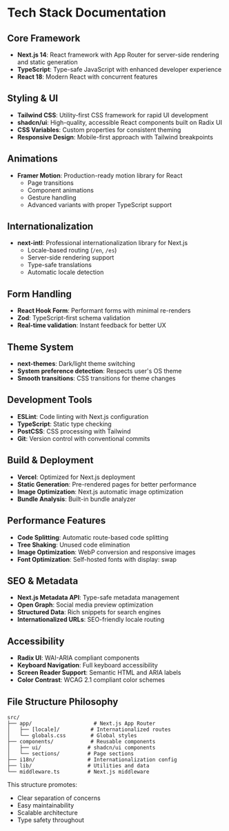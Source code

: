 # Tech Stack Documentation

## Core Framework

- **Next.js 14**: React framework with App Router for server-side rendering and static generation
- **TypeScript**: Type-safe JavaScript with enhanced developer experience
- **React 18**: Modern React with concurrent features

## Styling & UI

- **Tailwind CSS**: Utility-first CSS framework for rapid UI development
- **shadcn/ui**: High-quality, accessible React components built on Radix UI
- **CSS Variables**: Custom properties for consistent theming
- **Responsive Design**: Mobile-first approach with Tailwind breakpoints

## Animations

- **Framer Motion**: Production-ready motion library for React
  - Page transitions
  - Component animations
  - Gesture handling
  - Advanced variants with proper TypeScript support

## Internationalization

- **next-intl**: Professional internationalization library for Next.js
  - Locale-based routing (`/en`, `/es`)
  - Server-side rendering support
  - Type-safe translations
  - Automatic locale detection

## Form Handling

- **React Hook Form**: Performant forms with minimal re-renders
- **Zod**: TypeScript-first schema validation
- **Real-time validation**: Instant feedback for better UX

## Theme System

- **next-themes**: Dark/light theme switching
- **System preference detection**: Respects user's OS theme
- **Smooth transitions**: CSS transitions for theme changes

## Development Tools

- **ESLint**: Code linting with Next.js configuration
- **TypeScript**: Static type checking
- **PostCSS**: CSS processing with Tailwind
- **Git**: Version control with conventional commits

## Build & Deployment

- **Vercel**: Optimized for Next.js deployment
- **Static Generation**: Pre-rendered pages for better performance
- **Image Optimization**: Next.js automatic image optimization
- **Bundle Analysis**: Built-in bundle analyzer

## Performance Features

- **Code Splitting**: Automatic route-based code splitting
- **Tree Shaking**: Unused code elimination
- **Image Optimization**: WebP conversion and responsive images
- **Font Optimization**: Self-hosted fonts with display: swap

## SEO & Metadata

- **Next.js Metadata API**: Type-safe metadata management
- **Open Graph**: Social media preview optimization
- **Structured Data**: Rich snippets for search engines
- **Internationalized URLs**: SEO-friendly locale routing

## Accessibility

- **Radix UI**: WAI-ARIA compliant components
- **Keyboard Navigation**: Full keyboard accessibility
- **Screen Reader Support**: Semantic HTML and ARIA labels
- **Color Contrast**: WCAG 2.1 compliant color schemes

## File Structure Philosophy

```
src/
├── app/                    # Next.js App Router
│   ├── [locale]/          # Internationalized routes
│   └── globals.css        # Global styles
├── components/            # Reusable components
│   ├── ui/               # shadcn/ui components
│   └── sections/         # Page sections
├── i18n/                 # Internationalization config
├── lib/                  # Utilities and data
└── middleware.ts         # Next.js middleware
```

This structure promotes:

- Clear separation of concerns
- Easy maintainability
- Scalable architecture
- Type safety throughout
